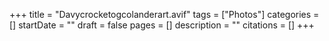 +++
title = "Davycrocketogcolanderart.avif"
tags = ["Photos"]
categories = []
startDate = ""
draft = false
pages = []
description = ""
citations = []
+++
